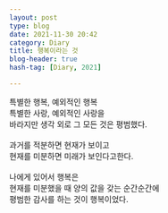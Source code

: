 ```yaml
---
layout: post
type: blog
date: 2021-11-30 20:42
category: Diary
title: 행복이라는 것
blog-header: true
hash-tag: [Diary, 2021]

---
```




특별한 행복, 예외적인 행복<br>
특별한 사랑, 예외적인 사랑을<br>
바라지만 생각 외로 그 모든 것은 평범했다.<br>
<br>
과거를 적분하면 현재가 보이고<br>
현재를 미분하면 미래가 보인다고한다.<br>
<br>
나에게 있어서 행복은<br>
현재를 미분했을 때 양의 값을 갖는 순간순간에<br>
평범한 감사를 하는 것이 행복이었다.<br>
